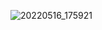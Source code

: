 ![20220516_175921](https://user-images.githubusercontent.com/100391405/168557050-b82bc0ee-a52a-43bb-bcd2-75b8e70f9001.png)
